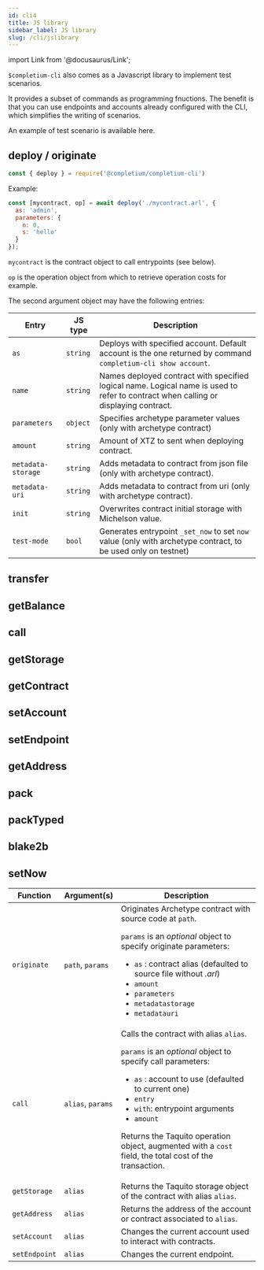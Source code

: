 ```yaml
---
id: cli4
title: JS library
sidebar_label: JS library
slug: /cli/jslibrary
---
```

import Link from '@docusaurus/Link';

`$completium-cli` also comes as a Javascript library to implement test scenarios.

It provides a subset of commands as programming fnuctions. The benefit is that you can use endpoints and accounts already configured with the CLI, which simplifies the writing of scenarios.

An example of test scenario is available <Link to='/docs/contract/test-scenario#example'>here</Link>.

## deploy / originate

```js
const { deploy } = require('@completium/completium-cli')
```

Example:
```js
const [mycontract, op] = await deploy('./mycontract.arl', {
  as: 'admin',
  parameters: {
    n: 0,
    s: 'hello'
  }
});
```

`mycontract` is the contract object to call entrypoints (see below).<p/>
`op` is the operation object from which to retrieve operation costs for example.

The second argument object may have the following entries:

| Entry | JS type | Description |
| -- | -- | -- |
| `as` | `string` | Deploys with specified account. Default account is the one returned by command `completium-cli show account`. |
| `name` | `string` | Names deployed contract with specified logical name. Logical name is used to refer to contract when calling or displaying contract. |
| `parameters` | `object` | Specifies archetype parameter values (only with archetype contract) |
| `amount` | `string` | Amount of XTZ to sent when deploying contract.  |
| `metadata-storage`| `string` | Adds metadata to contract from json file (only with archetype contract). |
| `metadata-uri`| `string` | Adds metadata to contract from uri (only with archetype contract). |
| `init`| `string` | Overwrites contract initial storage with Michelson value. |
| `test-mode` | `bool` | Generates entrypoint `_set_now` to set `now` value (only with archetype contract, to be used only on testnet) |

## transfer

## getBalance
## call

## getStorage
## getContract

## setAccount

## setEndpoint

## getAddress

## pack

## packTyped

## blake2b
## setNow

| Function | Argument(s) | Description |
| -- | -- | -- |
| `originate` | `path`, `params` | Originates Archetype contract with source code at `path`.<p/> `params` is an *optional* object to specify originate parameters: <ul><li>`as` : contract alias (defaulted to source file without *.arl*)</li><li>`amount`</li><li>`parameters`</li><li>`metadatastorage`</li><li>`metadatauri`</li></ul> |
| `call` | `alias`, `params` | Calls the contract with alias `alias`.<p /> `params` is an *optional* object to specify call parameters:<ul><li>`as` : account to use (defaulted to current one)</li><li>`entry`</li><li>`with`: entrypoint arguments</li><li>`amount`</li></ul><p />Returns the <Link to='/docs/dapp-tools/taquito'>Taquito</Link> operation object, augmented with a `cost` field, the total cost of the transaction. |
| `getStorage` | `alias` | Returns the <Link to='/docs/dapp-tools/taquito#read-contract-storage'>Taquito</Link> storage object of the contract with alias `alias`. |
| `getAddress` | `alias` | Returns the address of the account or contract associated to `alias`. |
| `setAccount` | `alias` | Changes the current account used to interact with contracts. |
| `setEndpoint` | `alias` | Changes the current endpoint. |

